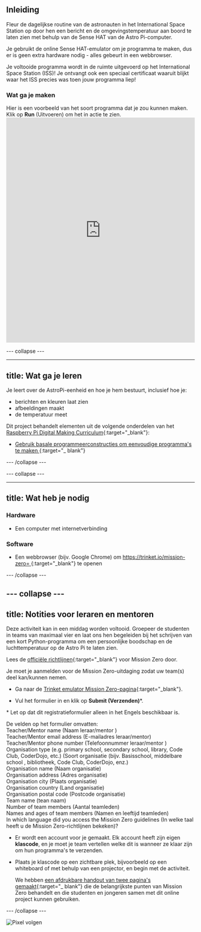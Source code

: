 ## Inleiding

Fleur de dagelijkse routine van de astronauten in het International Space Station op door hen een bericht en de omgevingstemperatuur aan boord te laten zien met behulp van de Sense HAT van de Astro Pi-computer.

Je gebruikt de online Sense HAT-emulator om je programma te maken, dus er is geen extra hardware nodig - alles gebeurt in een webbrowser.

Je voltooide programma wordt in de ruimte uitgevoerd op het International Space Station (ISS)! Je ontvangt ook een speciaal certificaat waaruit blijkt waar het ISS precies was toen jouw programma liep!

### Wat ga je maken

Hier is een voorbeeld van het soort programma dat je zou kunnen maken. Klik op **Run** (Uitvoeren) om het in actie te zien. <iframe src="https://trinket.io/embed/python/069f6138f7?outputOnly=true&start=result" width="100%" height="600" frameborder="0" marginwidth="0" marginheight="0" allowfullscreen mark="crwd-mark"></iframe> 

\--- collapse \---

* * *

## title: Wat ga je leren

Je leert over de AstroPi-eenheid en hoe je hem bestuurt, inclusief hoe je:

+ berichten en kleuren laat zien
+ afbeeldingen maakt
+ de temperatuur meet

Dit project behandelt elementen uit de volgende onderdelen van het [Raspberry Pi Digital Making Curriculum](http://rpf.io/curriculum){:target="_blank"}:

+ [ Gebruik basale programmeerconstructies om eenvoudige programma's te maken ](https://curriculum.raspberrypi.org/programming/creator/) {:target="_ blank"}

\--- /collapse \---

\--- collapse \---

* * *

## title: Wat heb je nodig

### Hardware

+ Een computer met internetverbinding

### Software

+ Een webbrowser (bijv. Google Chrome) om [https://trinket.io/mission-zero= ](https://trinket.io/mission-zero){:target="_blank"} te openen

\--- /collapse \---

## \--- collapse \---

## title: Notities voor leraren en mentoren

Deze activiteit kan in een middag worden voltooid. Groepeer de studenten in teams van maximaal vier en laat ons hen begeleiden bij het schrijven van een kort Python-programma om een ​​persoonlijke boodschap en de luchttemperatuur op de Astro Pi te laten zien.

Lees de [officiële richtlijnen](https://astro-pi.org/wp-content/uploads/2018/09/Astro_Pi_Mission_Zero_Guidelines_2018_19_V12_pages.pdf){:target="_blank"} voor Mission Zero door.

Je moet je aanmelden voor de Mission Zero-uitdaging zodat uw team(s) deel kan/kunnen nemen.

+ Ga naar de [Trinket emulator Mission Zero-pagina](https://trinket.io/mission-zero/register){:target="_blank"}.

+ Vul het formulier in en klik op **Submit (Verzenden)**\*.

\* Let op dat dit registratieformulier alleen in het Engels beschikbaar is.

De velden op het formulier omvatten:  
Teacher/Mentor name (Naam leraar/mentor )  
Teacher/Mentor email address (E-mailadres leraar/mentor)  
Teacher/Mentor phone number (Telefoonnummer leraar/mentor )  
Organisation type (e.g. primary school, secondary school, library, Code Club, CoderDojo, etc.) (Soort organisatie (bijv. Basisschool, middelbare school , bibliotheek, Code Club, CoderDojo, enz.)  
Organisation name (Naam organisatie)  
Organisation address (Adres organisatie)  
Organisation city (Plaats organisatie)  
Organisation country (Land organisatie)  
Organisation postal code (Postcode organisatie)  
Team name (tean naam)  
Number of team members (Aantal teamleden)  
Names and ages of team members (Namen en leeftijd teamleden)  
In which language did you access the Mission Zero guidelines (In welke taal heeft u de Mission Zero-richtlijnen bekeken)?

+ Er wordt een account voor je gemaakt. Elk account heeft zijn eigen **klascode**, en je moet je team vertellen welke dit is wanneer ze klaar zijn om hun programma's te verzenden.

+ Plaats je klascode op een zichtbare plek, bijvoorbeeld op een whiteboard of met behulp van een projector, en begin met de activiteit.
    
    We hebben [een afdrukbare handout van twee pagina's gemaakt](https://astro-pi.org/astro_pi_mission_zero_project_print_out_v10_print/){:target="_ blank"} die de belangrijkste punten van Mission Zero behandelt en die studenten en jongeren samen met dit online project kunnen gebruiken.

\--- /collapse \---

![Pixel volgen](https://code.org/api/hour/begin_raspberrypi_astropi.png)